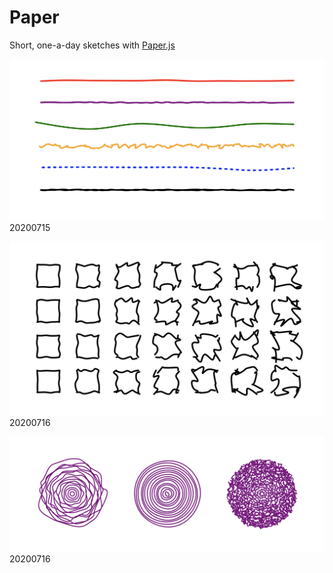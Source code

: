 # Paper

Short, one-a-day sketches with [Paper.js](http://paperjs.org/)

![IMG 20200715_0](./images/20200715_0.png)
20200715

![IMG 20200716_0](./images/20200716_0.png)
20200716

![IMG 20200716_1](./images/20200716_1.png)
20200716
